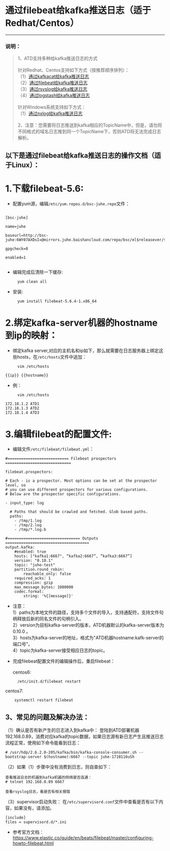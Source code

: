 ﻿# 通过filebeat给kafka推送日志（适于Redhat/Centos）

---
### 说明：
>  1、ATD支持多种给kafka推送日志的方式<br/>
> <br/>
> 针对Redhat、Centos支持如下方式（按推荐顺序排列）：<br/>
> （1）[通过kafkacat给kafka推送日志][1]<br/>
> （2）[通过filebeat给kafka推送日志][2]<br/>
> （3）[通过rsyslog给kafka推送日志][3]<br/>
> （4）[通过logstash给kafka推送日志][4]<br/>
> <br/>
> 针对Windows系统支持如下方式：<br/>
> （1）[通过nxlog给kafka推送日志][5]<br/>
> <br/>
> 2、注意：您需要将日志推送到kafka相应的TopicName中，但是，请勿将不同格式的域名日志推到同一个TopicName下，否则ATD将无法完成日志解析。<br/>

## 以下是通过filebeat给kafka推送日志的操作文档（适于Linux）：

# 1.下载filebeat-5.6:

- 配置yum源，编辑`/etc/yum.repos.d/bsc-juhe.repo`文件：

```

[bsc-juhe]

name=juhe

baseurl=http://bsc-juhe:6WY07AXDsI=@mirrors.juhe.baishancloud.com/repo/bsc/el$releasever/$basearch/

gpgcheck=0

enabled=1


```

- 编辑完成后清除一下缓存:

        yum clean all
        
- 安装:

        yum install filebeat-5.6.4-1.x86_64

# 2.绑定kafka-server机器的hostname到ip的映射：
- 绑定kafka server,对应的主机名和ip如下，那么就需要在日志服务器上绑定这些hosts，在`/etc/hosts`文件中追加：

        vim /etc/hosts
```
{{ip}} {{hostname}}
```
- 例： 

        vim /etc/hosts
```
172.18.1.2 ATD1
172.18.1.3 ATD2
172.18.1.4 ATD3
```

# 3.编辑filebeat的配置文件:
- 编辑文件`/etc/filebeat/filebeat.yml`：

```
#=========================== Filebeat prospectors =============================

filebeat.prospectors:

# Each - is a prospector. Most options can be set at the prospector level, so
# you can use different prospectors for various configurations.
# Below are the prospector specific configurations.

- input_type: log

  # Paths that should be crawled and fetched. Glob based paths.
  paths:
    - /tmp/1.log
    - /tmp/2.log
    - /tmp/*.log.b

#================================ Outputs =====================================
output.kafka:
    #enabled: true
    hosts: ["kafka1:6667", “kafka2:6667”, “kafka3:6667”]
    version: "0.10.1"
    topic: "juhe-test"
    partition.round_robin:
        reachable_only: false
    required_acks: 1
    compression: gzip
    max_message_bytes: 1000000
    codec.format:
        string: '%{[message]}'
```

- 注意：<br/>
1）paths为本地文件的路径，支持多个文件的导入，支持通配符，支持文件句柄释放后新的同名文件的句柄引入。<br/>
2）version为目标kafka-server的版本，ATD机器默认的kafka-server版本为0.10.0 。<br/>
3）hosts为kafka-server的地址，格式为"ATD机器hostname:kafk-server的端口号"。<br/>
4）topic为kafka-server接受相应日志的topic。<br/>

- 完成filebeat配置文件的编辑操作后，重启filebeat：
<br/><br/>
centos6:

        /etc/init.d/filebeat restart
centos7:

        systemctl restart filebeat

## 3、常见的问题及解决办法：
（1）确认是否有新产生的日志进入到kafka中：
登陆到ATD部署机器192.168.0.89，消费对应kafka的topic数据，如果日志源有新日志产生且推送日志流程正常，使用如下命令能看到日志：
```
# /usr/hdp/2.6.2.0-205/kafka/bin/kafka-console-consumer.sh --bootstrap-server $(hostname):6667 --topic juhe-1710116uSh
```
（2）如果（1）步骤中没有消费到日志，则自查如下：
```
查看推送日志的机器到kafka机器的网络是否连通：
# telnet 192.168.0.89 6667

查看rsyslog日志，看是否有相关报错
```
（3）supervisor启动失败：
在`/etc/supervisord.conf`文件中查看是否有以下内容，如果没有，请添加。
```
[include]
files = supervisord.d/*.ini
```

- 参考官方文档：
https://www.elastic.co/guide/en/beats/filebeat/master/configuring-howto-filebeat.html



  [1]: https://github.com/yunjuhe/atd/blob/master/%E9%80%9A%E8%BF%87kafkacat%E7%BB%99kafka%E6%8E%A8%E9%80%81%E6%97%A5%E5%BF%97%EF%BC%88%E9%80%82%E4%BA%8ELinux%EF%BC%89.md
  [2]: https://github.com/yunjuhe/atd/blob/master/%E9%80%9A%E8%BF%87filebeat%E7%BB%99kafka%E6%8E%A8%E9%80%81%E6%97%A5%E5%BF%97%EF%BC%88%E9%80%82%E4%BA%8ELinux%EF%BC%89.md
  [3]: https://github.com/yunjuhe/atd/blob/master/%E9%80%9A%E8%BF%87rsyslog%E7%BB%99kafka%E6%8E%A8%E9%80%81%E6%97%A5%E5%BF%97%EF%BC%88%E9%80%82%E4%BA%8ELinux%EF%BC%89.md
  [4]: https://github.com/yunjuhe/atd/blob/master/%E9%80%9A%E8%BF%87logstash%E7%BB%99kafka%E6%8E%A8%E9%80%81%E6%97%A5%E5%BF%97%EF%BC%88%E9%80%82%E4%BA%8ELinux%EF%BC%89.md
  [5]: https://github.com/yunjuhe/atd/blob/master/%E9%80%9A%E8%BF%87nxlog%E7%BB%99kafka%E6%8E%A8%E9%80%81%E6%97%A5%E5%BF%97%EF%BC%88%E9%80%82%E4%BA%8EWindows%EF%BC%89.md

